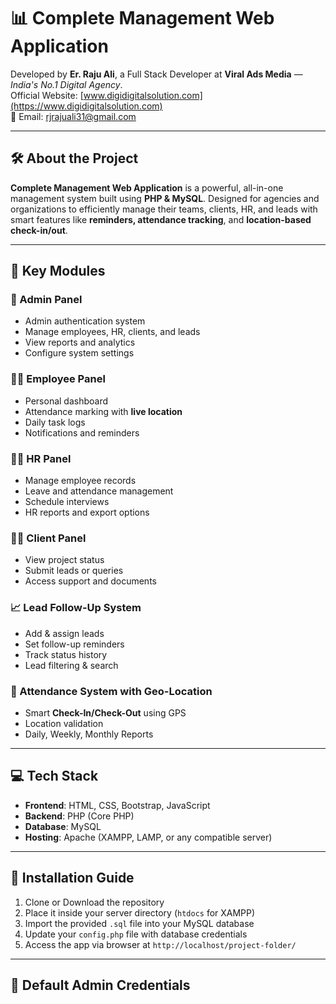 # 📊 Complete Management Web Application

Developed by **Er. Raju Ali**, a Full Stack Developer at **Viral Ads Media** — *India's No.1 Digital Agency*.  
Official Website: [www.digidigitalsolution.com](https://www.digidigitalsolution.com)  
📧 Email: rjrajuali31@gmail.com

---

## 🛠️ About the Project

**Complete Management Web Application** is a powerful, all-in-one management system built using **PHP & MySQL**. Designed for agencies and organizations to efficiently manage their teams, clients, HR, and leads with smart features like **reminders, attendance tracking**, and **location-based check-in/out**.

---

## 🚀 Key Modules

### 🔐 Admin Panel
- Admin authentication system
- Manage employees, HR, clients, and leads
- View reports and analytics
- Configure system settings

### 👩‍💼 Employee Panel
- Personal dashboard
- Attendance marking with **live location**
- Daily task logs
- Notifications and reminders

### 🧑‍💼 HR Panel
- Manage employee records
- Leave and attendance management
- Schedule interviews
- HR reports and export options

### 👨‍💼 Client Panel
- View project status
- Submit leads or queries
- Access support and documents

### 📈 Lead Follow-Up System
- Add & assign leads
- Set follow-up reminders
- Track status history
- Lead filtering & search

### 📍 Attendance System with Geo-Location
- Smart **Check-In/Check-Out** using GPS
- Location validation
- Daily, Weekly, Monthly Reports

---

## 💻 Tech Stack

- **Frontend**: HTML, CSS, Bootstrap, JavaScript
- **Backend**: PHP (Core PHP)
- **Database**: MySQL
- **Hosting**: Apache (XAMPP, LAMP, or any compatible server)

---

## 📂 Installation Guide

1. Clone or Download the repository
2. Place it inside your server directory (`htdocs` for XAMPP)
3. Import the provided `.sql` file into your MySQL database
4. Update your `config.php` file with database credentials
5. Access the app via browser at `http://localhost/project-folder/`

---

## 🔐 Default Admin Credentials


